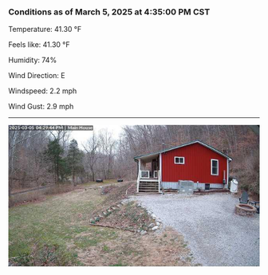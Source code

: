 ### Conditions as of March 5, 2025 at 4:35:00 PM CST 

Temperature: 41.30 &deg;F

Feels like: 41.30 &deg;F

Humidity: 74%

Wind Direction: E

Windspeed: 2.2 mph

Wind Gust: 2.9 mph

---

<img src="./images/latest.jpeg"/>


